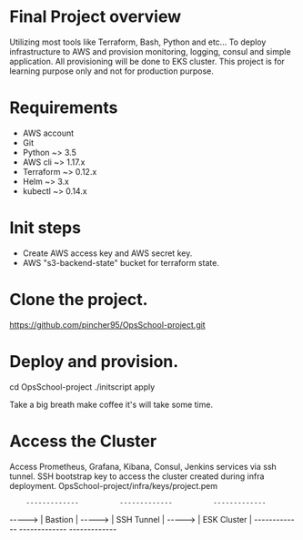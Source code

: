 # Final Project overview
Utilizing most tools like Terraform, Bash, Python and etc...
To deploy infrastructure to AWS and provision monitoring, logging, consul and simple application.
All provisioning will be done to EKS cluster.
This project is for learning purpose only and not for production purpose.  


# Requirements
- AWS account
- Git
- Python ~> 3.5
- AWS cli ~> 1.17.x
- Terraform ~> 0.12.x
- Helm ~> 3.x
- kubectl ~> 0.14.x

# Init steps
- Create AWS access key and AWS secret key.
- AWS "s3-backend-state" bucket for terraform state.

# Clone the project.
https://github.com/pincher95/OpsSchool-project.git

# Deploy and provision.
cd OpsSchool-project
./initscript apply

Take a big breath make coffee it's will take some time.

# Access the Cluster
Access Prometheus, Grafana, Kibana, Consul, Jenkins services via ssh tunnel.
SSH bootstrap key to access the cluster created during infra deployment.
OpsSchool-project/infra/keys/project.pem

        -------------          -------------          -------------
-----> |   Bastion   | -----> |  SSH Tunnel | -----> | ESK Cluster | 
        -------------          -------------          ------------- 

